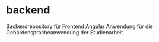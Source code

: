 # backend
Backendrepository für Frontend Angular Anwendung für die Gebärdenspracheanwendung der Studienarbeit
